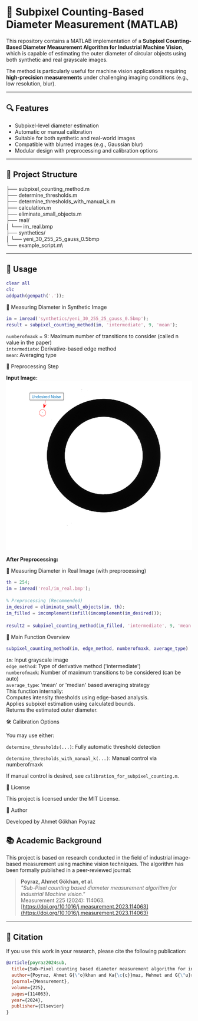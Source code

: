 # 🧠 Subpixel Counting-Based Diameter Measurement (MATLAB)

This repository contains a MATLAB implementation of a **Subpixel Counting-Based Diameter Measurement Algorithm for Industrial Machine Vision**, which is capable of estimating the outer diameter of circular objects using both synthetic and real grayscale images.

The method is particularly useful for machine vision applications requiring **high-precision measurements** under challenging imaging conditions (e.g., low resolution, blur).

---

## 🔍 Features

- Subpixel-level diameter estimation
- Automatic or manual calibration
- Suitable for both synthetic and real-world images
- Compatible with blurred images (e.g., Gaussian blur)
- Modular design with preprocessing and calibration options

---

## 📁 Project Structure
├── subpixel_counting_method.m \
├── determine_thresholds.m \
├── determine_thresholds_with_manual_k.m \
├── calculation.m \
├── eliminate_small_objects.m \
├── real/ \
│ └── im_real.bmp \
├── synthetics/ \
│ └── yeni_30_255_25_gauss_0.5bmp \
└── example_script.m\

---

## 🚀 Usage

```matlab
clear all
clc
addpath(genpath('.'));
```

📌 Measuring Diameter in Synthetic Image
```matlab
im = imread('synthetics/yeni_30_255_25_gauss_0.5bmp');
result = subpixel_counting_method(im, 'intermediate', 9, 'mean');
```
`numberofmaxk` = 9: Maximum number of transitions to consider (called n value in the paper)\
`intermediate`: Derivative-based edge method\
`mean`: Averaging type

📌 Preprocessing Step

**Input Image:**
![Input](raw_image.png)

**After Preprocessing:**



📌 Measuring Diameter in Real Image (with preprocessing)
```matlab
th = 254;
im = imread('real/im_real.bmp');

% Preprocessing (Recommended)
im_desired = eliminate_small_objects(im, th);
im_filled = imcomplement(imfill(imcomplement(im_desired)));

result2 = subpixel_counting_method(im_filled, 'intermediate', 9, 'mean');
```

🧠 Main Function Overview
```matlab
subpixel_counting_method(im, edge_method, numberofmaxk, average_type)
```
`im`: Input grayscale image\
`edge_method`: Type of derivative method ('intermediate')\
`numberofmaxk`: Number of maximum transitions to be considered (can be auto)\
`average_type`: 'mean' or 'median' based averaging strategy\
This function internally:\
Computes intensity thresholds using edge-based analysis.\
Applies subpixel estimation using calculated bounds.\
Returns the estimated outer diameter.

🛠️ Calibration Options

You may use either:

`determine_thresholds(...)`: Fully automatic threshold detection

`determine_thresholds_with_manual_k(...)`: Manual control via numberofmaxk

If manual control is desired, see `calibration_for_subpixel_counting.m`.

📜 License

This project is licensed under the MIT License.

👤 Author

Developed by Ahmet Gökhan Poyraz

## 📚 Academic Background

This project is based on research conducted in the field of industrial image-based measurement using machine vision techniques. The algorithm has been formally published in a peer-reviewed journal:

> **Poyraz, Ahmet Gökhan, et al.**  
> *"Sub-Pixel counting based diameter measurement algorithm for industrial Machine vision."*  
> Measurement 225 (2024): 114063.  
> [https://doi.org/10.1016/j.measurement.2023.114063](https://doi.org/10.1016/j.measurement.2023.114063)

---

## 📖 Citation

If you use this work in your research, please cite the following publication:

```bibtex
@article{poyraz2024sub,
  title={Sub-Pixel counting based diameter measurement algorithm for industrial Machine vision},
  author={Poyraz, Ahmet G{\"o}khan and Ka{\c{c}}maz, Mehmet and G{\"u}rkan, Hakan and Dirik, Ahmet Emir},
  journal={Measurement},
  volume={225},
  pages={114063},
  year={2024},
  publisher={Elsevier}
}
